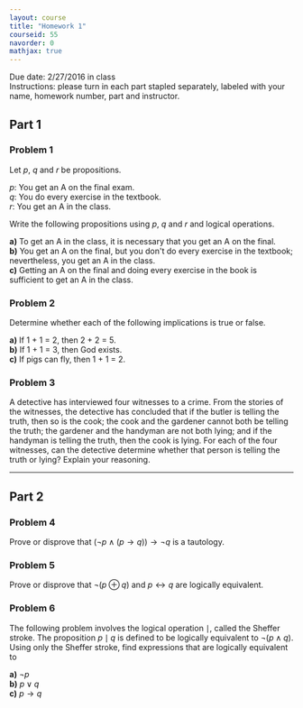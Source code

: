 ```yaml
---
layout: course
title: "Homework 1"
courseid: 55
navorder: 0
mathjax: true
---
```


Due date: 2/27/2016 in class  
Instructions: please turn in each part stapled separately, labeled with your name, homework number, part and instructor.

## Part 1

### Problem 1

Let $p$, $q$ and $r$ be propositions.

$p$: You get an A on the final exam.  
$q$: You do every exercise in the textbook.  
$r$: You get an A in the class.

Write the following propositions using $p$, $q$ and $r$ and logical operations.

__a)__ To get an A in the class, it is necessary that you get an A on the final.  
__b)__ You get an A on the final, but you don't do every exercise in the textbook; nevertheless, you get an A in the class.  
__c)__ Getting an A on the final and doing every exercise in the book is sufficient to get an A in the class.

### Problem 2

Determine whether each of the following implications is true or false.

__a)__ If 1 + 1 = 2, then 2 + 2 = 5.  
__b)__ If 1 + 1 = 3, then God exists.  
__c)__ If pigs can fly, then 1 + 1 = 2.

### Problem 3

A detective has interviewed four witnesses to a crime. From the stories of the witnesses, the detective has concluded that if the butler is telling the truth, then so is the cook; the cook and the gardener cannot both be telling the truth; the gardener and the handyman are not both lying; and if the handyman is telling the truth, then the cook is lying. For each of the four witnesses, can the detective determine whether that person is telling the truth or lying? Explain your reasoning.

---

## Part 2

### Problem 4

Prove or disprove that $(\neg p \wedge (p \rightarrow q)) \rightarrow \neg q$ is a tautology.

### Problem 5

Prove or disprove that $\neg (p \oplus q)$ and $p \leftrightarrow q$ are logically equivalent.

### Problem 6

The following problem involves the logical operation $\mid$, called the Sheffer stroke. The proposition $p \mid q$ is defined to be logically equivalent to $\neg (p \wedge q)$. Using only the Sheffer stroke, find expressions that are logically equivalent to

__a)__ $\neg p$  
__b)__ $p \vee q$  
__c)__ $p \rightarrow q$

